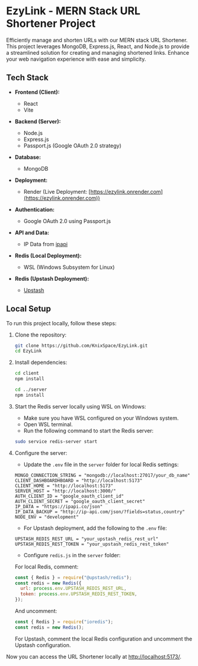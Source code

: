 # EzyLink - MERN Stack URL Shortener Project

Efficiently manage and shorten URLs with our MERN stack URL Shortener. This project leverages MongoDB, Express.js, React, and Node.js to provide a streamlined solution for creating and managing shortened links. Enhance your web navigation experience with ease and simplicity.

## Tech Stack

- **Frontend (Client):**
  - React
  - Vite

- **Backend (Server):**
  - Node.js
  - Express.js
  - Passport.js (Google OAuth 2.0 strategy)

- **Database:**
  - MongoDB

- **Deployment:**
  - Render (Live Deployment: [https://ezylink.onrender.com](https://ezylink.onrender.com))

- **Authentication:**
  - Google OAuth 2.0 using Passport.js

- **API and Data:**
  - IP Data from [ipapi](https://ipapi.co/)

- **Redis (Local Deployment):**
  - WSL (Windows Subsystem for Linux)

- **Redis (Upstash Deployment):**
  - [Upstash](https://upstash.com/)

## Local Setup

To run this project locally, follow these steps:

1. Clone the repository:

    ```bash
    git clone https://github.com/KnixSpace/EzyLink.git
    cd EzyLink
    ```

2. Install dependencies:

    ```bash
    cd client
    npm install

    cd ../server
    npm install
    ```

3. Start the Redis server locally using WSL on Windows:

    - Make sure you have WSL configured on your Windows system.
    - Open WSL terminal.
    - Run the following command to start the Redis server:

    ```bash
    sudo service redis-server start
    ```

4. Configure the server:

    - Update the `.env` file in the `server` folder for local Redis settings:

    ```env
    MONGO_CONNECTION_STRING = "mongodb://localhost:27017/your_db_name"
    CLIENT_DASHBOARDHBOARD = "http://localhost:5173"
    CLIENT_HOME = "http://localhost:5173"
    SERVER_HOST = "http://localhost:3000/"
    AUTH_CLIENT_ID = "google_oauth_client_id"
    AUTH_CLIENT_SECRET = "google_oauth_client_secret"
    IP_DATA = "https://ipapi.co/json"
    IP_DATA_BACKUP = "http://ip-api.com/json/?fields=status,country"
    NODE_ENV = "development"
    ```

    - For Upstash deployment, add the following to the `.env` file:

    ```env
    UPSTASH_REDIS_REST_URL = "your_upstash_redis_rest_url"
    UPSTASH_REDIS_REST_TOKEN = "your_upstash_redis_rest_token"
    ```

    - Configure `redis.js` in the `server` folder:

    For local Redis, comment:

    ```javascript
    const { Redis } = require("@upstash/redis");
    const redis = new Redis({
      url: process.env.UPSTASH_REDIS_REST_URL,
      token: process.env.UPSTASH_REDIS_REST_TOKEN,
    });
    ```

    And uncomment:

    ```javascript
    const { Redis } = require("ioredis");
    const redis = new Redis();
    ```

    For Upstash, comment the local Redis configuration and uncomment the Upstash configuration.

Now you can access the URL Shortener locally at [http://localhost:5173/](http://localhost:5173/).
